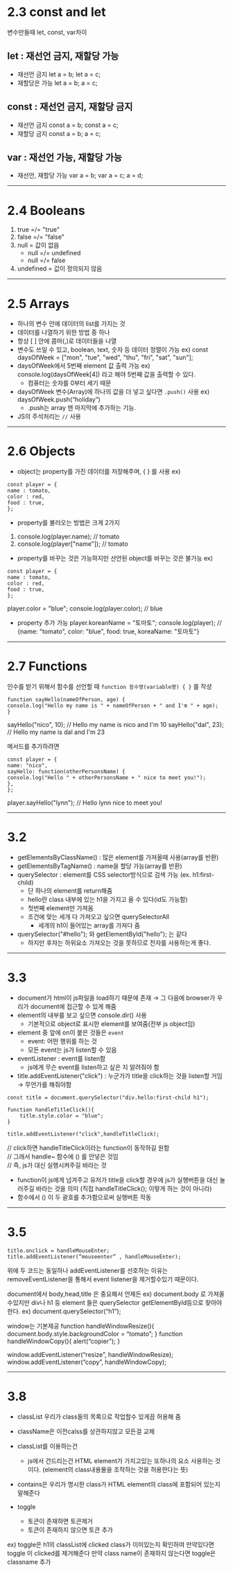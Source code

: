 # 2.3 const and let
변수만들때 let, const, var차이

## let : 재선언 금지, 재할당 가능
- 재선언 금지
    let a = b;
    let a = c;
- 재할당은 가능
    let a = b;
    a = c;

## const : 재선언 금지, 재할당 금지
- 재선언 금지
    const a = b;
    const a = c;
- 재할당 금지
    const a = b;
    a = c;

## var : 재선언 가능, 재할당 가능
- 재선언, 재할당 가능
    var a = b;
    var a = c;
    a = d;

---
# 2.4 Booleans
1. true =/= "true"
2. false =/= "false"
3. null = 값이 없음
    - null =/= undefined
    - null =/= false
4. undefined = 값이 정의되지 않음


---
# 2.5 Arrays
- 하나의 변수 안에 데이터의 list를 가지는 것
- 데이터를 나열하기 위한 방법 중 하나
- 항상 [ ] 안에 콤마(,)로 데이터들을 나열
- 변수도 쓰일 수 있고, boolean, text, 숫자 등 데이터 정렬이 가능
ex) const daysOfWeek = ["mon", "tue", "wed", "thu", "fri", "sat", "sun"];
- daysOfWeek에서 5번째 element 값 출력 가능
ex) console.log(daysOfWeek[4]) 라고 해야 5번째 값을 출력할 수 있다.
    - 컴퓨터는 숫자를 0부터 세기 때문
- daysOfWeek 변수(Array)에 하나의 값을 더 넣고 싶다면 `.push()` 사용
ex) daysOfWeek.push(“holiday”) 
    - .push는 array 맨 마지막에 추가하는 기능.
- JS의 주석처리는 `//` 사용


---
# 2.6 Objects
- object는 property를 가진 데이터를 저장해주며, { } 를 사용
ex)
```
const player = {
name : tomato,
color : red,
food : true,
};
```
- property를 불러오는 방법은 크게 2가지
1. console.log(player.name);  // tomato
2. console.log(player["name"]);  // tomato

- property를 바꾸는 것은 가능하지만 선언된 object를 바꾸는 것은 불가능
ex)
```
const player = {
name : tomato,
color : red,
food : true,
};
```
player.color = "blue";
console.log(player.color);  // blue

- property 추가 가능
player.koreanName = "토마토";
console.log(player);  // {name: "tomato", color: "blue", food: true, koreaName: "토마토"}


---
# 2.7 Functions
인수를 받기 위해서 함수를 선언할 때 `function 함수명(variable명) { }` 를 작성
```
function sayHello(nameOfPerson, age) {
console.log("Hello my name is " + nameOfPerson + " and I'm " + age);
}
```
sayHello("nico", 10);  // Hello my name is nico and I'm 10
sayHello("dal", 23);  // Hello my name is dal and I'm 23

메서드를 추가하려면
```
const player = {
name: "nico",
sayHello: function(otherPersonsName) {
console.log("Hello " + otherPersonsName + " nice to meet you!");
},
};
```
player.sayHello("lynn");  // Hello lynn nice to meet you!


---
# 3.2
- getElementsByClassName() : 많은 element를 가져올때 사용(array를 반환)
- getElementsByTagName() : name을 할당 가능(array를 반환)
- querySelector : element를 CSS selector방식으로 검색 가능 (ex. h1:first-child)
    - 단 하나의 element를 return해줌
    - hello란 class 내부에 있는 h1을 가지고 올 수 있다(id도 가능함)
    - 첫번째 element만 가져옴
    - 조건에 맞는 세개 다 가져오고 싶으면 querySelectorAll
        - 세개의 h1이 들어있는 array를 가져다 줌
- querySelector("#hello"); 와 getElementById("hello"); 는 같다
    - 하지만 후자는 하위요소 가져오는 것을 못하므로 전자를 사용하는게 좋다.


---
# 3.3
- document가 html이 js파일을 load하기 때문에 존재 → 그 다음에 browser가 우리가 document에 접근할 수 있게 해줌
- element의 내부를 보고 싶으면 console.dir() 사용
    - 기본적으로 object로 표시한 element를 보여줌(전부 js object임)
- element 중 앞에 on이 붙은 것들은 `event`
    - event: 어떤 행위를 하는 것
    - 모든 event는 js가 listen할 수 있음
- eventListener : event를 listen함
    - js에게 무슨 event를 listen하고 싶은 지 알려줘야 함
- title.addEventListener("click") : 누군가가 title을 click하는 것을 listen할 거임 → 무언가를 해줘야함

```
const title = document.querySelector("div.hello:first-child h1");

function handleTitleClick(){
    title.style.color = "blue";
}

title.addEventListener("click",handleTitleClick);
```
// click하면 handleTitleClick이라는 function이 동작하길 원함
<br>
// 그래서 handle~ 함수에 () 를 안넣은 것임
<br>
// 즉, js가 대신 실행시켜주길 바라는 것

- function이 js에게 넘겨주고 유저가 title을 click할 경우에 js가 실행버튼을 대신 눌러주길 바라는 것을 의미
    (직접 handleTitleClick(); 이렇게 하는 것이 아니라)
- 함수에서 () 이 두 괄호를 추가함으로써 실행버튼 작동


---
# 3.5
```
title.onclick = handleMouseEnter;
title.addEventListener(“mouseenter” , handleMouseEnter);
```
위에 두 코드는 동일하나 addEventListener를 선호하는 이유는
removeEventListener을 통해서 event listener을 제거할수있기 때문이다.

document에서 body,head,title 은 중요해서 언제든
ex) document.body 로 가져올수있지만
div나 h1 등 element 들은 querySelector getElementById등으로 찾아야한다.
ex) document.querySelector(“h1”);

window는 기본제공
function handleWindowResize(){
document.body.style.backgroundColor = “tomato”;
}
function handleWindowCopy(){
alert(“copier”);
}

window.addEventListener(“resize”, handleWindowResize);
window.addEventListener(“copy”, handleWindowCopy);

---
# 3.8
- classList 우리가 class들의 목록으로 작업할수 있게끔 허용해 줌
- className은 이전calss를 상관하지않고 모든걸 교체

- classList를 이용하는건
    - js에서 건드리는건 HTML element가 가지고있는 또하나의 요소 사용하는 것이다.
        (element의 class내용물을 조작하는 것을 허용한다는 뜻)

- contains은 우리가 명시한 class가 HTML element의 class에 포함되어 있는지 말해준다

- toggle
    - 토큰이 존재하면 토큰제거
    - 토큰이 존재하지 않으면 토큰 추가

ex)
toggle은 h1의 classList에 clicked class가 이미있는지 확인하여
만약있다면 toggle 이 clicked를 제거해준다
만약 class name이 존재하지 않는다면 toggle은 classname 추가